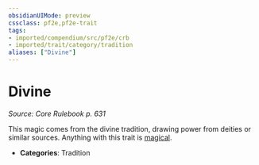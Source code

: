 ```yaml
---
obsidianUIMode: preview
cssclass: pf2e,pf2e-trait
tags:
- imported/compendium/src/pf2e/crb
- imported/trait/category/tradition
aliases: ["Divine"]
---
```

# Divine  
*Source: Core Rulebook p. 631*  

This magic comes from the divine tradition, drawing power from deities or similar sources. Anything with this trait is [magical](magical.md).

- **Categories**: Tradition